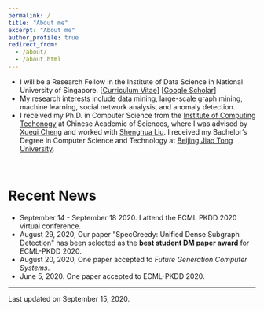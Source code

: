```yaml
---
permalink: /
title: "About me"
excerpt: "About me"
author_profile: true
redirect_from:
  - /about/
  - /about.html
---
```



<!-- <p align="center">
  <img src="https://wenchieh.github.io/files/wenchieh_img.jpg?raw=true" alt="Photo" style="width: 450px;"/>
</p> -->


* I will be a Research Fellow in the Institute of Data Science in National University of Singapore. [[Curriculum Vitae](http://wenchieh.github.io/files/pdf/wenchieh_cv.pdf)] [[Google Scholar](https://scholar.google.com/citations?user=EV1kntYAAAAJ&hl=en)]
* My research interests include data mining, large-scale graph mining, machine learning, social network analysis, and anomaly detection.
*  I received my Ph.D. in Computer Science from the [Institute of Computing Techonogy](http://www.ict.ac.cn/) at Chinese Academic of Sciences, where I was advised by [Xueqi Cheng](http://www.bigdatalab.ac.cn/~cxq/) and worked with [Shenghua Liu](https://shenghua-liu.github.io/). I received my Bachelor’s Degree in Computer Science and Technology at [Beijing Jiao Tong University](http://www.bjtu.edu.cn/).

<!--
 I am on job market this year, please find my CV and research statement using the links above.
-->

<br>


# Recent News
* September 14 - September 18 2020. I attend the ECML PKDD 2020 virtual conference.
* August 29, 2020, Our paper "SpecGreedy: Unified Dense Subgraph Detection" has been selected as the **best student DM paper award** for ECML-PKDD 2020.
* August 20, 2020, One paper accepted to _Future Generation Computer Systems_.
* June 5, 2020. One paper accepted to ECML-PKDD 2020.

<!--
* November 8 - November 11 2019. I attended the ICDM 2019 held in Beijing, China.
* September 15 - September 21 2019. I attended the ECMLPKDD 2019 held in Würzburg, Germany.
* June 8, 2019. One paper accepted to ECML-PKDD 2019.
* April 13 - April 19, 2019. I attended the 23rd Pacific-Asia Conference on Knowledge Discovery and Data Mining held in Macau, China.
* December 14, 2018. Two papers accepted to PAKDD 209.
* July, 1, 2018. One paper accepted to ACM Multi medium 2018
* August 17, 2017. One paper accepted to ICDM 2017.
-->


----

Last updated on September 15, 2020.
